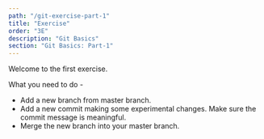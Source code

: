 ```yaml
---
path: "/git-exercise-part-1"
title: "Exercise"
order: "3E"
description: "Git Basics"
section: "Git Basics: Part-1"
---
```


Welcome to the first exercise.

What you need to do -

- Add a new branch from master branch.
- Add a new commit making some experimental changes. Make sure the commit message is meaningful.
- Merge the new branch into your master branch.
